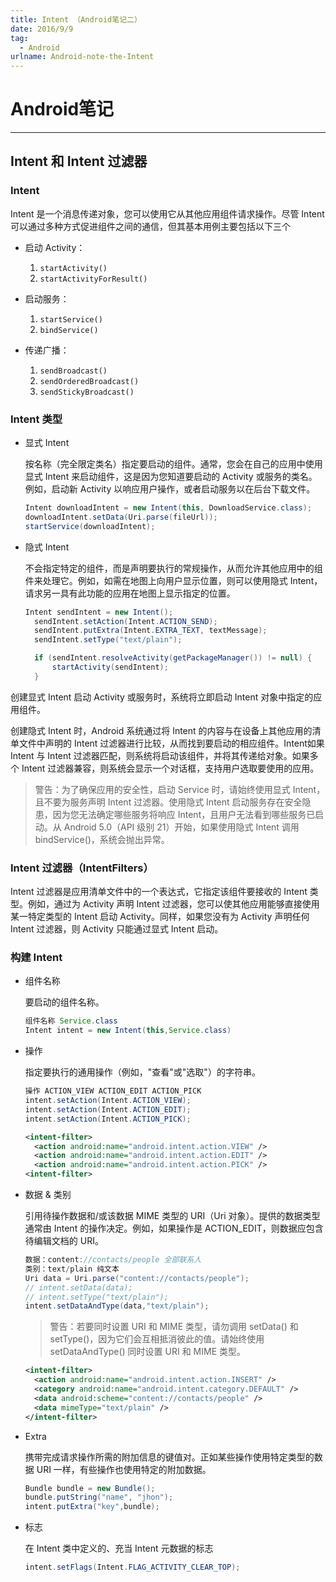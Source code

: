 ```yaml
---
title: Intent （Android笔记二）
date: 2016/9/9
tag:
  - Android
urlname: Android-note-the-Intent
---
```


# Android笔记

--------------------------------------------------------------------------------

## Intent 和 Intent 过滤器

### Intent

Intent 是一个消息传递对象，您可以使用它从其他应用组件请求操作。尽管 Intent 可以通过多种方式促进组件之间的通信，但其基本用例主要包括以下三个

- 启动 Activity：

  1. `startActivity()`
  2. `startActivityForResult()`

- 启动服务：

  1. `startService()`
  2. `bindService()`

- 传递广播：

  1. `sendBroadcast()`
  2. `sendOrderedBroadcast()`
  3. `sendStickyBroadcast()`

### Intent 类型

- 显式 Intent

  按名称（完全限定类名）指定要启动的组件。通常，您会在自己的应用中使用显式 Intent 来启动组件，这是因为您知道要启动的 Activity 或服务的类名。例如，启动新 Activity 以响应用户操作，或者启动服务以在后台下载文件。

  ```java
  Intent downloadIntent = new Intent(this, DownloadService.class);
  downloadIntent.setData(Uri.parse(fileUrl));
  startService(downloadIntent);
  ```

- 隐式 Intent

  不会指定特定的组件，而是声明要执行的常规操作，从而允许其他应用中的组件来处理它。例如，如需在地图上向用户显示位置，则可以使用隐式 Intent，请求另一具有此功能的应用在地图上显示指定的位置。

  ```java
  Intent sendIntent = new Intent();
    sendIntent.setAction(Intent.ACTION_SEND);
    sendIntent.putExtra(Intent.EXTRA_TEXT, textMessage);
    sendIntent.setType("text/plain");

    if (sendIntent.resolveActivity(getPackageManager()) != null) {
        startActivity(sendIntent);
    }
  ```

创建显式 Intent 启动 Activity 或服务时，系统将立即启动 Intent 对象中指定的应用组件。

创建隐式 Intent 时，Android 系统通过将 Intent 的内容与在设备上其他应用的清单文件中声明的 Intent 过滤器进行比较，从而找到要启动的相应组件。Intent如果 Intent 与 Intent 过滤器匹配，则系统将启动该组件，并将其传递给对象。如果多个 Intent 过滤器兼容，则系统会显示一个对话框，支持用户选取要使用的应用。

> 警告：为了确保应用的安全性，启动 Service 时，请始终使用显式 Intent，且不要为服务声明 Intent 过滤器。使用隐式 Intent 启动服务存在安全隐患，因为您无法确定哪些服务将响应 Intent，且用户无法看到哪些服务已启动。从 Android 5.0（API 级别 21）开始，如果使用隐式 Intent 调用 bindService()，系统会抛出异常。

### Intent 过滤器（IntentFilters）

Intent 过滤器是应用清单文件中的一个表达式，它指定该组件要接收的 Intent 类型。例如，通过为 Activity 声明 Intent 过滤器，您可以使其他应用能够直接使用某一特定类型的 Intent 启动 Activity。同样，如果您没有为 Activity 声明任何 Intent 过滤器，则 Activity 只能通过显式 Intent 启动。

### 构建 Intent

- 组件名称

  要启动的组件名称。

  ```java
  组件名称 Service.class
  Intent intent = new Intent(this,Service.class)
  ```

- 操作

  指定要执行的通用操作（例如，"查看"或"选取"）的字符串。

  ```java
  操作 ACTION_VIEW ACTION_EDIT ACTION_PICK
  intent.setAction(Intent.ACTION_VIEW);
  intent.setAction(Intent.ACTION_EDIT);
  intent.setAction(Intent.ACTION_PICK);
  ```

  ```xml
  <intent-filter>
    <action android:name="android.intent.action.VIEW" />
    <action android:name="android.intent.action.EDIT" />
    <action android:name="android.intent.action.PICK" />
  <intent-filter>
  ```

- 数据 & 类别

  引用待操作数据和/或该数据 MIME 类型的 URI（Uri 对象）。提供的数据类型通常由 Intent 的操作决定。例如，如果操作是 ACTION_EDIT，则数据应包含待编辑文档的 URI。

  ```java
  数据：content://contacts/people 全部联系人  
  类别：text/plain 纯文本
  Uri data = Uri.parse("content://contacts/people");
  // intent.setData(data);
  // intent.setType("text/plain");
  intent.setDataAndType(data,"text/plain");
  ```

  > 警告：若要同时设置 URI 和 MIME 类型，请勿调用 setData() 和 setType()，因为它们会互相抵消彼此的值。请始终使用 setDataAndType() 同时设置 URI 和 MIME 类型。

  ```xml
  <intent-filter>
    <action android:name="android.intent.action.INSERT" />
    <category android:name="android.intent.category.DEFAULT" />
    <data android:scheme="content://contacts/people" />
    <data mimeType="text/plain" />
  </intent-filter>
  ```

- Extra

  携带完成请求操作所需的附加信息的键值对。正如某些操作使用特定类型的数据 URI 一样，有些操作也使用特定的附加数据。

  ```java
  Bundle bundle = new Bundle();
  bundle.putString("name", "jhon");
  intent.putExtra("key",bundle);
  ```

- 标志

  在 Intent 类中定义的、充当 Intent 元数据的标志

  ```java
  intent.setFlags(Intent.FLAG_ACTIVITY_CLEAR_TOP);
  ```
